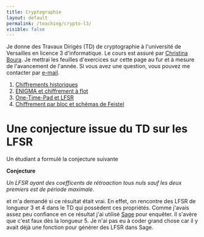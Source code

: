 ```yaml
---
title: Cryptographie
layout: default
permalink: /teaching/crypto-l3/
visible: false
---
```


Je donne des Travaux Dirigés (TD) de cryptographie à l'université de Versailles en licence 3
d'informatique. Le cours est assuré par [Christina Boura](http://christina-boura.info/en). Je mettrai les feuilles d'exercices sur cette page au fur et à
mesure de l'avancement de l'année. Si vous avez une question, vous pouvez me contacter par
[e-mail](mailto:{{site.email}}).

1. [Chiffrements historiques](td1.pdf)
2. [ENIGMA et chiffrement à flot](td2.pdf)
3. [One-Time-Pad et LFSR](td3.pdf)
4. [Chiffrement par bloc et schémas de Feistel](td4.pdf)

# Une conjecture issue du TD sur les LFSR

Un étudiant a formulé la conjecture suivante

**Conjecture**

*Un LFSR ayant des coefficents de rétroaction tous nuls sauf les deux premiers
est de période maximale.*

et m'a demandé si ce résultat était vrai. En effet, on rencontre des LFSR de
longueur 3 et 4 dans le TD qui possèdent ces propriétés. Comme j'avais assez peu
confiance en ce résultat j'ai utilisé [Sage](http://www.sagemath.org/) pour
enquêter. Il s'avère que c'est faux dès la longueur 5. Je n'ai pas eu à coder
grand chose car il y avait déjà une fonction pour générer des LFSR dans Sage.
